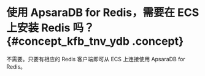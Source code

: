 # 使用 ApsaraDB for Redis，需要在 ECS 上安装 Redis 吗？ {#concept_kfb_tnv_ydb .concept}

不需要。只要有相应的 Redis 客户端即可从 ECS 上连接使用 ApsaraDB for Redis。

